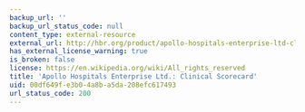 ```yaml
---
backup_url: ''
backup_url_status_code: null
content_type: external-resource
external_url: http://hbr.org/product/apollo-hospitals-enterprise-ltd-clinical-score-car/an/W11275-PDF-ENG
has_external_license_warning: true
is_broken: false
license: https://en.wikipedia.org/wiki/All_rights_reserved
title: 'Apollo Hospitals Enterprise Ltd.: Clinical Scorecard'
uid: 00df649f-e3b0-4a8b-a5da-208efc617493
url_status_code: 200
---
```

